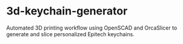 # 3d-keychain-generator
Automated 3D printing workflow using OpenSCAD and OrcaSlicer to generate and slice personalized Epitech keychains.

